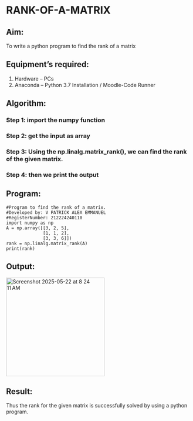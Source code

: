 # RANK-OF-A-MATRIX
## Aim:
To write a python program to find the rank of a matrix
## Equipment’s required:
1. 	Hardware – PCs
2. 	Anaconda – Python 3.7 Installation / Moodle-Code Runner
## Algorithm:
### Step 1: import the numpy function
### Step 2: get the input as array
### Step 3: Using the np.linalg.matrix_rank(), we can find the rank of the given matrix.
### Step 4: then we print the output
## Program:
```
#Program to find the rank of a matrix.
#Developed by: V PATRICK ALEX EMMANUEL
#RegisterNumber: 212224240110
import numpy as np
A = np.array([[3, 2, 5],
              [1, 1, 2],
              [3, 3, 6]])
rank = np.linalg.matrix_rank(A)
print(rank)
```
## Output:
<img width="268" alt="Screenshot 2025-05-22 at 8 24 11 AM" src="https://github.com/user-attachments/assets/7c8cd92f-fd11-4ef1-8eb9-b7f7932fed5a" />

## Result:
Thus the rank for the given matrix is successfully solved by  using a python program.

